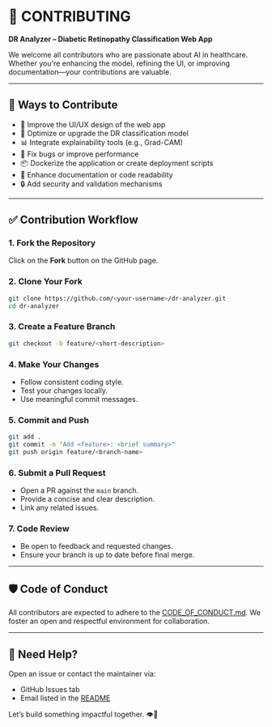 # 📘 CONTRIBUTING

**DR Analyzer – Diabetic Retinopathy Classification Web App**

We welcome all contributors who are passionate about AI in healthcare. Whether you're enhancing the model, refining the UI, or improving documentation—your contributions are valuable.

---

## 🧩 Ways to Contribute

- 🔧 Improve the UI/UX design of the web app
- 🤖 Optimize or upgrade the DR classification model
- 📊 Integrate explainability tools (e.g., Grad-CAM)
- 🐞 Fix bugs or improve performance
- 📦 Dockerize the application or create deployment scripts
- 📝 Enhance documentation or code readability
- 🔒 Add security and validation mechanisms

---

## ✅ Contribution Workflow

### 1. Fork the Repository

Click on the **Fork** button on the GitHub page.

### 2. Clone Your Fork

```bash
git clone https://github.com/<your-username>/dr-analyzer.git
cd dr-analyzer
```

### 3. Create a Feature Branch

```bash
git checkout -b feature/<short-description>
```

### 4. Make Your Changes

- Follow consistent coding style.
- Test your changes locally.
- Use meaningful commit messages.

### 5. Commit and Push

```bash
git add .
git commit -m "Add <feature>: <brief summary>"
git push origin feature/<branch-name>
```

### 6. Submit a Pull Request

- Open a PR against the `main` branch.
- Provide a concise and clear description.
- Link any related issues.

### 7. Code Review

- Be open to feedback and requested changes.
- Ensure your branch is up to date before final merge.

---

## 🛡 Code of Conduct

All contributors are expected to adhere to the [CODE_OF_CONDUCT.md](CODE_OF_CONDUCT.md). We foster an open and respectful environment for collaboration.

---

## 💬 Need Help?

Open an issue or contact the maintainer via:

- GitHub Issues tab
- Email listed in the [README](README.md)

Let’s build something impactful together. 👁️🧬
